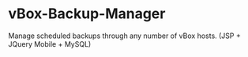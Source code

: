 vBox-Backup-Manager
===================

Manage scheduled backups through any number of vBox hosts. (JSP + JQuery Mobile + MySQL)
